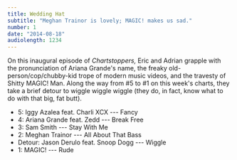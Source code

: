 ```yaml
---
title: Wedding Hat
subtitle: "Meghan Trainor is lovely; MAGIC! makes us sad."
number: 1
date: "2014-08-18"
audiolength: 1234
---
```

On this inaugural episode of *Chartstoppers,* Eric and Adrian grapple with the pronunciation of Ariana Grande's name, the freaky old-person/cop/chubby-kid trope of modern music videos, and the travesty of Shitty MAGIC! Man. Along the way from #5 to #1 on this week's charts, they take a brief detour to wiggle wiggle wiggle (they do, in fact, know what to do with that big, fat butt).

* 5: Iggy Azalea feat. Charli XCX --- Fancy
* 4: Ariana Grande feat. Zedd --- Break Free
* 3: Sam Smith --- Stay With Me
* 2: Meghan Trainor --- All About That Bass
* Detour: Jason Derulo feat. Snoop Dogg --- Wiggle
* 1: MAGIC! --- Rude
